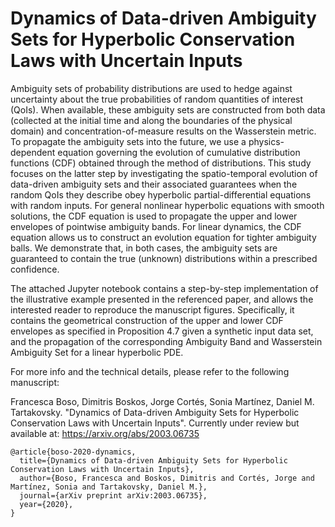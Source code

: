 # Dynamics of Data-driven Ambiguity Sets for Hyperbolic Conservation Laws with Uncertain Inputs

Ambiguity sets of probability distributions are used to hedge against uncertainty about the true probabilities of random quantities of interest (QoIs). When available, these ambiguity sets are constructed from both data (collected at the initial time and along the boundaries of the physical domain) and concentration-of-measure results on the Wasserstein metric. To propagate the ambiguity sets into the future, we use a physics-dependent equation governing the evolution of cumulative distribution functions (CDF) obtained through the method of distributions. This study focuses on the latter step by investigating the spatio-temporal evolution of data-driven ambiguity sets and their associated guarantees when the random QoIs they describe obey hyperbolic partial-differential equations with random inputs. For general nonlinear hyperbolic equations with smooth solutions, the CDF equation is used to propagate the upper and lower envelopes of pointwise ambiguity bands. For linear dynamics, the CDF equation allows us to construct an evolution equation for tighter ambiguity balls. We demonstrate that, in both cases, the ambiguity sets are guaranteed to contain the true (unknown) distributions within a prescribed confidence.

The attached Jupyter notebook contains a step-by-step implementation of the illustrative example presented in the referenced paper, and allows the interested reader to reproduce the manuscript figures. Specifically, it contains the geometrical construction of the upper and lower CDF envelopes as specified in Proposition 4.7 given a synthetic input data set, and the propagation of the corresponding Ambiguity Band and Wasserstein Ambiguity Set for a linear hyperbolic PDE.  

For more info and the technical details, please refer to the following manuscript:

Francesca Boso, Dimitris Boskos, Jorge Cortés, Sonia Martínez, Daniel M. Tartakovsky. "Dynamics of Data-driven Ambiguity Sets for Hyperbolic Conservation Laws with Uncertain Inputs". Currently under review but available at: https://arxiv.org/abs/2003.06735

    @article{boso-2020-dynamics,
      title={Dynamics of Data-driven Ambiguity Sets for Hyperbolic Conservation Laws with Uncertain Inputs},
      author={Boso, Francesca and Boskos, Dimitris and Cortés, Jorge and Martínez, Sonia and Tartakovsky, Daniel M.},
      journal={arXiv preprint arXiv:2003.06735},
      year={2020},
    }

